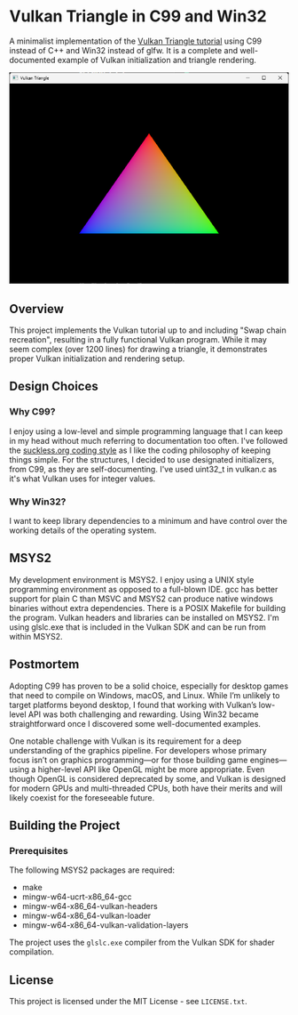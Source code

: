 # Vulkan Triangle in C99 and Win32

A minimalist implementation of the [Vulkan Triangle tutorial](https://docs.vulkan.org/tutorial/latest/03_Drawing_a_triangle/00_Setup/00_Base_code.html) using C99 instead of C++ and Win32 instead of glfw. It is a complete and well-documented example of Vulkan initialization and triangle rendering.

![Triangle Screenshot](screenshot.png)

## Overview

This project implements the Vulkan tutorial up to and including "Swap chain recreation", resulting in a fully functional Vulkan program. While it may seem complex (over 1200 lines) for drawing a triangle, it demonstrates proper Vulkan initialization and rendering setup.

## Design Choices

### Why C99?

I enjoy using a low-level and simple programming language that I can keep in my head without much referring to documentation too often. I've followed the [suckless.org coding style](https://suckless.org/coding_style/) as I like the coding philosophy of keeping things simple. For the structures, I decided to use designated initializers, from C99, as they are self-documenting. I've used uint32_t in vulkan.c as it's what Vulkan uses for integer values.

### Why Win32?

I want to keep library dependencies to a minimum and have control over the working details of the operating system.

## MSYS2

My development environment is MSYS2. I enjoy using a UNIX style programming environment as opposed to a full-blown IDE. gcc has better support for plain C than MSVC and MSYS2 can produce native windows binaries without extra dependencies. There is a POSIX Makefile for building the program. Vulkan headers and libraries can be installed on MSYS2. I'm using glslc.exe that is included in the Vulkan SDK and can be run from within MSYS2.

## Postmortem

Adopting C99 has proven to be a solid choice, especially for desktop games that need to compile on Windows, macOS, and Linux. While I’m unlikely to target platforms beyond desktop, I found that working with Vulkan’s low-level API was both challenging and rewarding. Using Win32 became straightforward once I discovered some well-documented examples.

One notable challenge with Vulkan is its requirement for a deep understanding of the graphics pipeline. For developers whose primary focus isn’t on graphics programming—or for those building game engines—using a higher-level API like OpenGL might be more appropriate. Even though OpenGL is considered deprecated by some, and Vulkan is designed for modern GPUs and multi-threaded CPUs, both have their merits and will likely coexist for the foreseeable future.

## Building the Project

### Prerequisites

The following MSYS2 packages are required:
- make
- mingw-w64-ucrt-x86_64-gcc
- mingw-w64-x86_64-vulkan-headers
- mingw-w64-x86_64-vulkan-loader
- mingw-w64-x86_64-vulkan-validation-layers

The project uses the `glslc.exe` compiler from the Vulkan SDK for shader compilation.

## License

This project is licensed under the MIT License - see `LICENSE.txt`.
